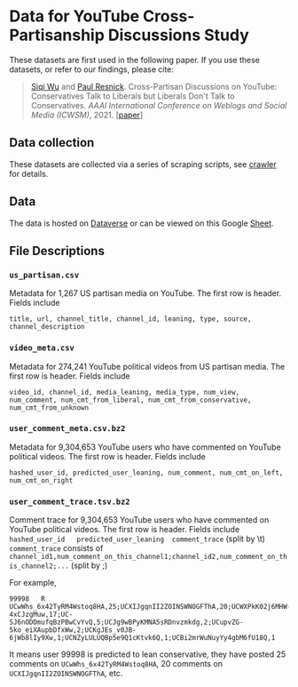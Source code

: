 # Data for YouTube Cross-Partisanship Discussions Study

These datasets are first used in the following paper.
If you use these datasets, or refer to our findings, please cite:
> [Siqi Wu](https://avalanchesiqi.github.io/) and [Paul Resnick](https://www.si.umich.edu/people/paul-resnick). Cross-Partisan Discussions on YouTube: Conservatives Talk to Liberals but Liberals Don't Talk to Conservatives. *AAAI International Conference on Weblogs and Social Media (ICWSM)*, 2021. \[[paper](https://avalanchesiqi.github.io/files/icwsm2021crosstalk.pdf)\]

## Data collection
These datasets are collected via a series of scraping scripts, see [crawler](/crawler) for details.

## Data
The data is hosted on [Dataverse](https://dataverse.harvard.edu/dataset.xhtml?persistentId=doi:10.7910/DVN/KF5JC5) or can be viewed on this Google [Sheet](https://docs.google.com/spreadsheets/d/1Hl-1-ryJEM9QLHAeBztMtq_dIEvm5dad0eZ4mAP8Y4s/edit?usp=sharing).

## File Descriptions

### `us_partisan.csv`
Metadata for 1,267 US partisan media on YouTube.
The first row is header.
Fields include 
```csv
title, url, channel_title, channel_id, leaning, type, source, channel_description
```

### `video_meta.csv`
Metadata for 274,241 YouTube political videos from US partisan media.
The first row is header.
Fields include 
```csv
video_id, channel_id, media_leaning, media_type, num_view, num_comment, num_cmt_from_liberal, num_cmt_from_conservative, num_cmt_from_unknown
```

### `user_comment_meta.csv.bz2`
Metadata for 9,304,653 YouTube users who have commented on YouTube political videos. 
The first row is header. 
Fields include 
```csv
hashed_user_id, predicted_user_leaning, num_comment, num_cmt_on_left, num_cmt_on_right
```

### `user_comment_trace.tsv.bz2`
Comment trace for 9,304,653 YouTube users who have commented on YouTube political videos.
The first row is header.
Fields include `hashed_user_id   predicted_user_leaning  comment_trace` (split by \t)
`comment_trace` consists of 
`channel_id1,num_comment_on_this_channel1;channel_id2,num_comment_on_this_channel2;...` (split by ;)

For example, 
```tsv
99998   R       UCwWhs_6x42TyRM4Wstoq8HA,25;UCXIJgqnII2ZOINSWNOGFThA,20;UCWXPkK02j6MHW-4xCJzgMuw,17;UC-SJ6nODDmufqBzPBwCvYvQ,5;UCJg9wBPyKMNA5sRDnvzmkdg,2;UCupvZG-5ko_eiXAupbDfxWw,2;UCKgJEs_v0JB-6jWb8lIy9Xw,1;UCNZyLULUQBp5e9Q1cKtvk6Q,1;UCBi2mrWuNuyYy4gbM6fU18Q,1
```
It means user 99998 is predicted to lean conservative, they have posted 25 comments on `UCwWhs_6x42TyRM4Wstoq8HA`, 20 comments on `UCXIJgqnII2ZOINSWNOGFThA`, etc.